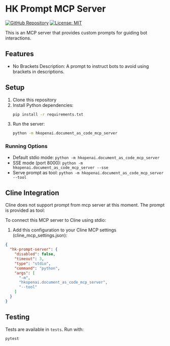 # HK Prompt MCP Server

[![GitHub Repository](https://img.shields.io/badge/GitHub-Repository-blue.svg)](https://github.com/hkopenai/hk-prompt-mcp-server)
[![License: MIT](https://img.shields.io/badge/License-MIT-yellow.svg)](https://opensource.org/licenses/MIT)

This is an MCP server that provides custom prompts for guiding bot interactions.

## Features

- No Brackets Description: A prompt to instruct bots to avoid using brackets in descriptions.

## Setup

1. Clone this repository
2. Install Python dependencies:
   ```bash
   pip install -r requirements.txt
   ```
3. Run the server:
   ```bash
   python -m hkopenai.document_as_code_mcp_server
   ```

### Running Options

- Default stdio mode: `python -m hkopenai.document_as_code_mcp_server`
- SSE mode (port 8000): `python -m hkopenai.document_as_code_mcp_server --sse`
- Serve prompt as tool: `python -m hkopenai.document_as_code_mcp_server --tool`

## Cline Integration

Cline does not support prompt from mcp server at this moment. The prompt is provided as tool:

To connect this MCP server to Cline using stdio:

1. Add this configuration to your Cline MCP settings (cline_mcp_settings.json):
```json
{
  "hk-prompt-server": {
    "disabled": false,
    "timeout": 3,
    "type": "stdio",
    "command": "python",
    "args": [
      "-m",
      "hkopenai.document_as_code_mcp_server",
      "--tool"
    ]
  }
}
```

## Testing

Tests are available in `tests`. Run with:
```bash
pytest
